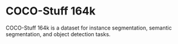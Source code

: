 # COCO-Stuff 164k

COCO-Stuff 164k is a dataset for instance segmentation, semantic segmentation, and object detection tasks.